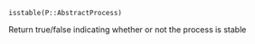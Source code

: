 ```
isstable(P::AbstractProcess)
```

Return true/false indicating whether or not the process is stable
